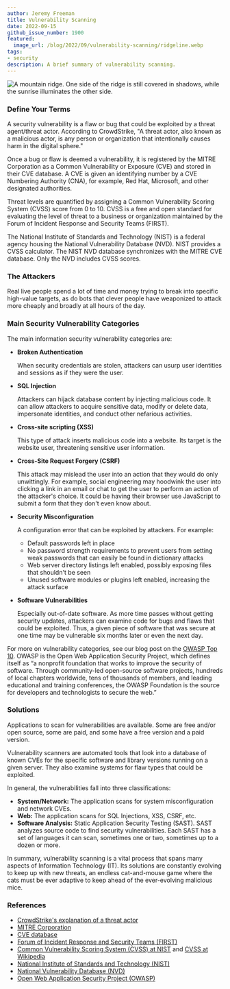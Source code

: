 ```yaml
---
author: Jeremy Freeman
title: Vulnerability Scanning
date: 2022-09-15
github_issue_number: 1900
featured:
  image_url: /blog/2022/09/vulnerability-scanning/ridgeline.webp
tags:
- security
description: A brief summary of vulnerability scanning.
---
```


![A mountain ridge. One side of the ridge is still covered in shadows, while the sunrise illuminates the other side.](/blog/2022/09/vulnerability-scanning/ridgeline.webp)

<!-- Photo by Seth Jensen, 2022 -->

### Define Your Terms

A security vulnerability is a flaw or bug that could be exploited by a threat agent/​threat actor. According to CrowdStrike, "A threat actor, also known as a malicious actor, is any person or organization that intentionally causes harm in the digital sphere."

Once a bug or flaw is deemed a vulnerability, it is registered by the MITRE Corporation as a Common Vulnerability or Exposure (CVE) and stored in their CVE database. A CVE is given an identifying number by a CVE Numbering Authority (CNA), for example, Red Hat, Microsoft, and other designated authorities.

Threat levels are quantified by assigning a Common Vulnerability Scoring System (CVSS) score from 0 to 10. CVSS is a free and open standard for evaluating the level of threat to a business or organization maintained by the Forum of Incident Response and Security Teams (FIRST).

The National Institute of Standards and Technology (NIST) is a federal agency housing the National Vulnerability Database (NVD). NIST provides a CVSS calculator. The NIST NVD database synchronizes with the MITRE CVE database. Only the NVD includes CVSS scores.

### The Attackers

Real live people spend a lot of time and money trying to break into specific high-value targets, as do bots that clever people have weaponized to attack more cheaply and broadly at all hours of the day.

### Main Security Vulnerability Categories

The main information security vulnerability categories are:

- **Broken Authentication**

    When security credentials are stolen, attackers can usurp user identities and sessions as if they were the user.

- **SQL Injection**

    Attackers can hijack database content by injecting malicious code. It can allow attackers to acquire sensitive data, modify or delete data, impersonate identities, and conduct other nefarious activities.

- **Cross-site scripting (XSS)**

    This type of attack inserts malicious code into a website. Its target is the website user, threatening sensitive user information.

- **Cross-Site Request Forgery (CSRF)**

    This attack may mislead the user into an action that they would do only unwittingly. For example, social engineering may hoodwink the user into clicking a link in an email or chat to get the user to perform an action of the attacker's choice. It could be having their browser use JavaScript to submit a form that they don't even know about.

- **Security Misconfiguration**

    A configuration error that can be exploited by attackers. For example:

    - Default passwords left in place
    - No password strength requirements to prevent users from setting weak passwords that can easily be found in dictionary attacks
    - Web server directory listings left enabled, possibly exposing files that shouldn't be seen
    - Unused software modules or plugins left enabled, increasing the attack surface

- **Software Vulnerabilities**

    Especially out-of-date software. As more time passes without getting security updates, attackers can examine code for bugs and flaws that could be exploited. Thus, a given piece of software that was secure at one time may be vulnerable six months later or even the next day.

For more on vulnerability categories, see our blog post on the [OWASP Top 10](/blog/2019/02/owasp-top-ten-application-security-risks/). OWASP is the Open Web Application Security Project, which defines itself as “a nonprofit foundation that works to improve the security of software. Through community-led open-source software projects, hundreds of local chapters worldwide, tens of thousands of members, and leading educational and training conferences, the OWASP Foundation is the source for developers and technologists to secure the web.”

### Solutions

Applications to scan for vulnerabilities are available. Some are free and/​or open source, some are paid, and some have a free version and a paid version.

Vulnerability scanners are automated tools that look into a database of known CVEs for the specific software and library versions running on a given server. They also examine systems for flaw types that could be exploited.

In general, the vulnerabilities fall into three classifications:

- **System/Network:** The application scans for system misconfiguration and network CVEs.
- **Web:** The application scans for SQL Injections, XSS, CSRF, etc.
- **Software Analysis:** Static Application Security Testing (SAST). SAST analyzes source code to find security vulnerabilities. Each SAST has a set of languages it can scan, sometimes one or two, sometimes up to a dozen or more.

 In summary, vulnerability scanning is a vital process that spans many aspects of Information Technology (IT). Its solutions are constantly evolving to keep up with new threats, an endless cat-and-mouse game where the cats must be ever adaptive to keep ahead of the ever-evolving malicious mice.

### References

* [CrowdStrike's explanation of a threat actor](https://www.crowdstrike.com/cybersecurity-101/threat-actor/)
* [MITRE Corporation](https://mitre.org/)
* [CVE database](https://www.cve.org/)
* [Forum of Incident Response and Security Teams (FIRST)](https://first.org/)
* [Common Vulnerability Scoring System (CVSS) at NIST](https://nvd.nist.gov/vuln-metrics/cvss) and [CVSS at Wikipedia](https://en.wikipedia.org/wiki/Common_Vulnerability_Scoring_System)
* [National Institute of Standards and Technology (NIST)](https://nist.gov/)
* [National Vulnerability Database (NVD)](https://nvd.nist.gov/)
* [Open Web Application Security Project (OWASP)](https://owasp.org/)
